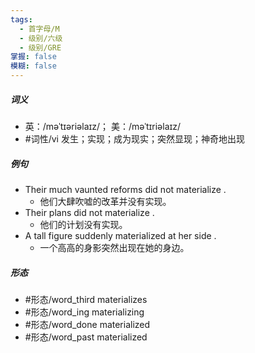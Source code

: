 ```yaml
---
tags:
  - 首字母/M
  - 级别/六级
  - 级别/GRE
掌握: false
模糊: false
---
```

##### 词义
- 英：/məˈtɪəriəlaɪz/； 美：/məˈtɪriəlaɪz/
- #词性/vi  发生；实现；成为现实；突然显现；神奇地出现
##### 例句
- Their much vaunted reforms did not materialize .
	- 他们大肆吹嘘的改革并没有实现。
- Their plans did not materialize .
	- 他们的计划没有实现。
- A tall figure suddenly materialized at her side .
	- 一个高高的身影突然出现在她的身边。
##### 形态
- #形态/word_third materializes
- #形态/word_ing materializing
- #形态/word_done materialized
- #形态/word_past materialized
